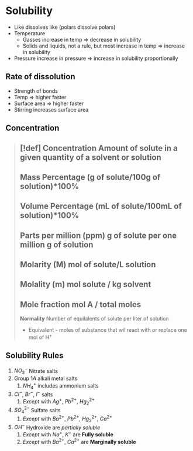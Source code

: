 # Solubility

- Like dissolves like (polars dissolve polars)
- Temperature
	- Gasses increase in temp => decrease in solubility
	- Solids and liquids, not a rule, but most increase in temp => increase in solubility
- Pressure increase in pressure => increase in solubility proportionally

## Rate of dissolution
- Strength of bonds
- Temp => higher faster
- Surface area => higher faster
- Stirring increases surface area

## Concentration

> [!def]
> **Concentration**
> Amount of solute in a given quantity of a solvent or solution
> ---
> **Mass Percentage**
> (g of solute/100g of solution)\*100%
> ---
> **Volume Percentage**
> (mL of solute/100mL of solution)\*100%
> ---
> **Parts per million (ppm)**
> g of solute per one million g of solution
> ---
> **Molarity (M)**
> mol of solute/L solution
> ---
> **Molality (m)**
> mol solute / kg solvent
> ---
> **Mole fraction**
> mol A / total moles
> ---
> **Normality**
> Number of equilalents of solute per liter of solution
> - Equivalent - moles of substance that wil react with or replace one mol of $\text{H}^+$

## Solubility Rules

1. $NO_3^-$ Nitrate salts
2. Group $1A$ alkali metal salts
	1. $NH_4^+$ includes ammonium salts
3. $Cl^-$, $Br^-$, $I^-$ salts
	1. *Except* with $Ag^+$, $Pb^{2+}$, $Hg_2^{2+}$
4. $SO_4^{2-}$ Sulfate salts
	1. *Except* with $Ba^{2+}$, $Pb^{2+}$, $Hg_2^{2+}$, $Ca^{2+}$
5. $OH^-$ Hydroxide are *partially soluble*
	1. *Except* with $Na^+$, $K^+$ are **Fully soluble**
	2. *Except* with $Ba^{2+}$, $Ca^{2+}$ are **Marginally soluble**